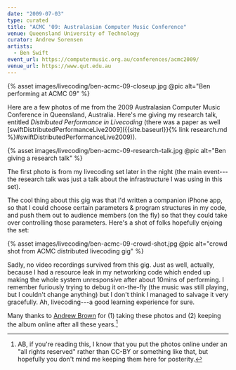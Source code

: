 ```yaml
---
date: "2009-07-03"
type: curated
title: "ACMC '09: Australasian Computer Music Conference"
venue: Queensland University of Technology
curator: Andrew Sorensen
artists:
  - Ben Swift
event_url: https://computermusic.org.au/conferences/acmc2009/
venue_url: https://www.qut.edu.au
---
```


{% asset images/livecoding/ben-acmc-09-closeup.jpg @pic alt="Ben performing at ACMC 09" %}

Here are a few photos of me from the 2009 Australasian Computer Music Conference
in Queensland, Australia. Here's me giving my research talk, entitled
_Distributed Performance in Livecoding_ (there was a paper as well
[swiftDistributedPerformanceLive2009]({{site.baseurl}}{% link research.md
%}#swiftDistributedPerformanceLive2009)).

{% asset images/livecoding/ben-acmc-09-research-talk.jpg @pic alt="Ben giving a research talk" %}

The first photo is from my livecoding set later in the night (the main
event---the research talk was just a talk about the infrastructure I was using
in this set).

The cool thing about this gig was that I'd written a companion iPhone app, so
that I could choose certain parameters & program structures in my code, and push
them out to audience members (on the fly) so that they could take over
controlling those parameters. Here's a shot of folks hopefully enjoing the set:

{% asset images/livecoding/ben-acmc-09-crowd-shot.jpg @pic alt="crowd shot from ACMC distributed livecoding gig" %}

Sadly, no video recordings survived from this gig. Just as well, actually,
because I had a resource leak in my networking code which ended up making the
whole system unresponsive after about 10mins of performing. I remember furiously
trying to debug it on-the-fly (the music was still playing, but I couldn't
change anything) but I don't think I managed to salvage it very gracefully. Ah,
livecoding---a good learning experience for sure.

Many thanks to [Andrew Brown](https://twitter.com/algomusic) for (1) taking
these photos and (2) keeping the album online after all these years.[^ab]

[^ab]:
    AB, if you're reading this, I know that you put the photos online under an
    "all rights reserved" rather than CC-BY or something like that, but
    hopefully you don't mind me keeping them here for posterity.

